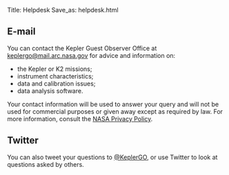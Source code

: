 Title: Helpdesk
Save_as: helpdesk.html

## E-mail

You can contact the Kepler Guest Observer Office at [keplergo@mail.arc.nasa.gov](keplergo@mail.arc.nasa.gov) for advice and information on:

* the Kepler or K2 missions;
* instrument characteristics;
* data and calibration issues;
* data analysis software.

Your contact information will be used to answer your query and will not be used for commercial purposes or given away except as required by law. For more information, consult the [NASA Privacy Policy](http://www.nasa.gov/about/highlights/HP_Privacy.html).

## Twitter

You can also tweet your questions to <a href="https://twitter.com/KeplerGO">@KeplerGO</a>, or use Twitter to look at questions asked by others.
